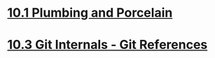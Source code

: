# [10.1 Plumbing and Porcelain](https://git-scm.com/book/en/v2/Git-Internals-Plumbing-and-Porcelain)
# [10.3 Git Internals - Git References](https://git-scm.com/book/en/v2/Git-Internals-Git-References)
